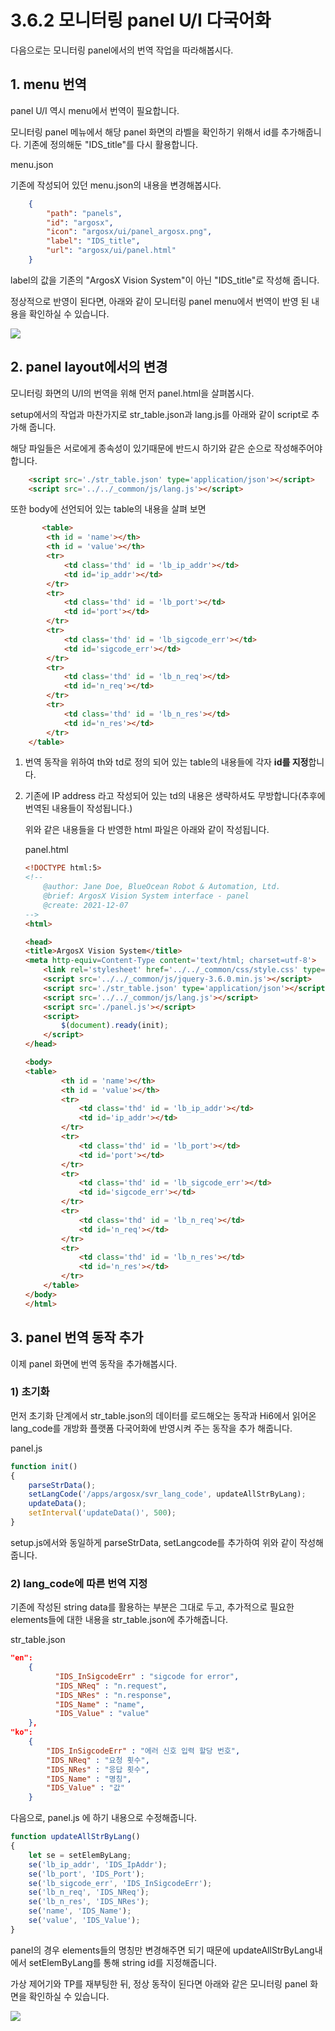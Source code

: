 # 3.6.2 모니터링 panel U/I 다국어화
다음으로는 모니터링 panel에서의 번역 작업을 따라해봅시다.

## 1. menu 번역
panel U/I 역시 menu에서 번역이 필요합니다.

모니터링 panel 메뉴에서 해당 panel 화면의 라벨을 확인하기 위해서 id를 추가해줍니다.
기존에 정의해둔 "IDS_title"를 다시 활용합니다.

menu.json
    
기존에 작성되어 있던 menu.json의 내용을 변경해봅시다.

``` json
    {
        "path": "panels",
        "id": "argosx",
        "icon": "argosx/ui/panel_argosx.png",
        "label": "IDS_title",
        "url": "argosx/ui/panel.html"
    }
```

label의 값을 기존의 "ArgosX Vision System"이 아닌 "IDS_title"로 작성해 줍니다.

정상적으로 반영이 된다면, 아래와 같이 모니터링 panel menu에서 번역이 반영 된 내용을 확인하실 수 있습니다.

![](../../_assets/image_89.png)


## 2. panel layout에서의 변경

모니터링 화면의 U/I의 번역을 위해 먼저 panel.html을 살펴봅시다.

setup에서의 작업과 마찬가지로 str_table.json과 lang.js를 아래와 같이 script로 추가해 줍니다.

해당 파일들은 서로에게 종속성이 있기때문에 반드시 하기와 같은 순으로 작성해주어야 합니다.

```html
    <script src='./str_table.json' type='application/json'></script>
    <script src='../../_common/js/lang.js'></script>
```

또한 body에 선언되어 있는 table의 내용을 살펴 보면

```html
       <table>
		<th id = 'name'></th>
		<th id = 'value'></th>
		<tr>
			<td class='thd' id = 'lb_ip_addr'></td>
			<td id='ip_addr'></td>
		</tr>
		<tr>
			<td class='thd' id = 'lb_port'></td>
			<td id='port'></td>
		</tr>
		<tr>
			<td class='thd' id = 'lb_sigcode_err'></td>
			<td id='sigcode_err'></td>
		</tr>
		<tr>
			<td class='thd' id = 'lb_n_req'></td>
			<td id='n_req'></td>
		</tr>
		<tr>
			<td class='thd' id = 'lb_n_res'></td>
			<td id='n_res'></td>
		</tr>
	</table>
```

1) 번역 동작을 위하여 th와 td로 정의 되어 있는 table의 내용들에 각자 <b>id를 지정</b>합니다. 

2) 기존에 IP address 라고 작성되어 있는 td의 내용은 생략하셔도 무방합니다(추후에 번역된 내용들이 작성됩니다.)

    위와 같은 내용들을 다 반영한 html 파일은 아래와 같이 작성됩니다.

    panel.html

    ```html
    <!DOCTYPE html:5>
    <!--
        @author: Jane Doe, BlueOcean Robot & Automation, Ltd.
        @brief: ArgosX Vision System interface - panel
        @create: 2021-12-07
    -->
    <html>
    
    <head>
    <title>ArgosX Vision System</title>
    <meta http-equiv=Content-Type content='text/html; charset=utf-8'>
        <link rel='stylesheet' href='../../_common/css/style.css' type=text/css rel=stylesheet>
        <script src='../../_common/js/jquery-3.6.0.min.js'></script>
        <script src='./str_table.json' type='application/json'></script>
        <script src='../../_common/js/lang.js'></script>
        <script src='./panel.js'></script>
        <script> 
            $(document).ready(init);
        </script>
    </head>
    
    <body>
    <table>
            <th id = 'name'></th>
            <th id = 'value'></th>
            <tr>
                <td class='thd' id = 'lb_ip_addr'></td>
                <td id='ip_addr'></td>
            </tr>
            <tr>
                <td class='thd' id = 'lb_port'></td>
                <td id='port'></td>
            </tr>
            <tr>
                <td class='thd' id = 'lb_sigcode_err'></td>
                <td id='sigcode_err'></td>
            </tr>
            <tr>
                <td class='thd' id = 'lb_n_req'></td>
                <td id='n_req'></td>
            </tr>
            <tr>
                <td class='thd' id = 'lb_n_res'></td>
                <td id='n_res'></td>
            </tr>
        </table>
    </body>
    </html>
    ```

## 3. panel 번역 동작 추가
 
이제 panel 화면에 번역 동작을 추가해봅시다.

### 1) 초기화 

먼저 초기화 단계에서 str_table.json의 데이터를 로드해오는 동작과 Hi6에서 읽어온 lang_code를 개방화 플랫폼 다국어화에 반영시켜 주는 동작을 추가 해줍니다.

panel.js

```js
function init()
{
	parseStrData();
	setLangCode('/apps/argosx/svr_lang_code', updateAllStrByLang);
	updateData();
	setInterval('updateData()', 500);
}
```

setup.js에서와 동일하게 parseStrData, setLangcode를 추가하여 위와 같이 작성해줍니다.



### 2) lang_code에 따른 번역 지정
기존에 작성된 string data를 활용하는 부분은 그대로 두고, 추가적으로 필요한 elements들에 대한 내용을 str_table.json에 추가해줍니다.

str_table.json

```json
"en":
    {
          "IDS_InSigcodeErr" : "sigcode for error",
          "IDS_NReq" : "n.request",
          "IDS_NRes" : "n.response",
          "IDS_Name" : "name",
          "IDS_Value" : "value"
    },    
"ko": 
    {
        "IDS_InSigcodeErr" : "에러 신호 입력 할당 번호",
        "IDS_NReq" : "요청 횟수",
        "IDS_NRes" : "응답 횟수",
        "IDS_Name" : "명칭",
        "IDS_Value" : "값"
    }
```

다음으로, panel.js 에 하기 내용으로 수정해줍니다.

```js
function updateAllStrByLang()
{
	let se = setElemByLang;
	se('lb_ip_addr', 'IDS_IpAddr');
	se('lb_port', 'IDS_Port');
	se('lb_sigcode_err', 'IDS_InSigcodeErr');
	se('lb_n_req', 'IDS_NReq');
	se('lb_n_res', 'IDS_NRes');
	se('name', 'IDS_Name');
	se('value', 'IDS_Value');
}
```
panel의 경우 elements들의 명칭만 변경해주면 되기 때문에 updateAllStrByLang내에서 setElemByLang를 통해 string id를 지정해줍니다.

가상 제어기와 TP를 재부팅한 뒤, 정상 동작이 된다면 아래와 같은 모니터링 panel 화면을 확인하실 수 있습니다.

![](../../_assets/image_90.png)